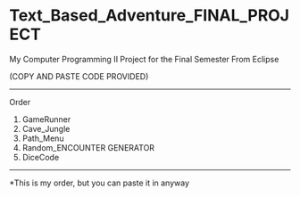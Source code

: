 # Text_Based_Adventure_FINAL_PROJECT
My Computer Programming II Project for the Final Semester From Eclipse

(COPY AND PASTE CODE PROVIDED)

----------------
Order
1. GameRunner
2. Cave_Jungle
3. Path_Menu
4. Random_ENCOUNTER GENERATOR
5. DiceCode
----------------

*This is my order, but you can paste it in anyway

